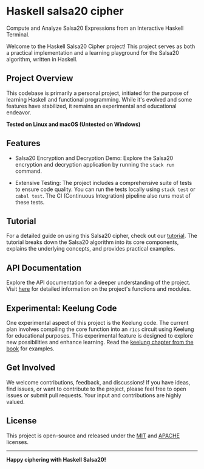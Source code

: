 # Haskell salsa20 cipher

Compute and Analyze Salsa20 Expressions from an Interactive Haskell Terminal.

Welcome to the Haskell Salsa20 Cipher project! This project serves as both a practical implementation and a learning playground for the Salsa20 algorithm, written in Haskell.

## Project Overview

This codebase is primarily a personal project, initiated for the purpose of learning Haskell and functional programming. While it's evolved and some features have stabilized, it remains an experimental and educational endeavor. 

**Tested on Linux and macOS (Untested on Windows)**

## Features

- Salsa20 Encryption and Decryption Demo: Explore the Salsa20 encryption and decryption application by running the `stack run` command.

- Extensive Testing: The project includes a comprehensive suite of tests to ensure code quality. You can run the tests locally using `stack test` or `cabal test`. The CI (Continuous Integration) pipeline also runs most of these tests.

## Tutorial

For a detailed guide on using this Salsa20 cipher, check out our [tutorial](book/tutorial.md). The tutorial breaks down the Salsa20 algorithm into its core components, explains the underlying concepts, and provides practical examples.

## API Documentation

Explore the API documentation for a deeper understanding of the project. Visit [here](https://oxarbitrage.github.io/salsa20-docs/) for detailed information on the project's functions and modules.

## Experimental: Keelung Code

One experimental aspect of this project is the Keelung code. The current plan involves compiling the core function into an `r1cs` circuit using Keelung for educational purposes. This experimental feature is designed to explore new possibilities and enhance learning. Read the [keelung chapter from the book](book/keelung.md) for examples.

## Get Involved

We welcome contributions, feedback, and discussions! If you have ideas, find issues, or want to contribute to the project, please feel free to open issues or submit pull requests. Your input and contributions are highly valued.

## License

This project is open-source and released under the [MIT](LICENSE-MIT) and [APACHE](LICENCE-APACHE) licenses.

---

**Happy ciphering with Haskell Salsa20!**
